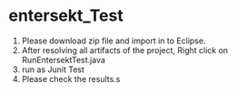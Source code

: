 # entersekt_Test

1) Please download zip file and import in to Eclipse.
2) After resolving all artifacts of the project, Right click on RunEntersektTest.java 
3) run as Junit Test
4) Please check the results.s 
